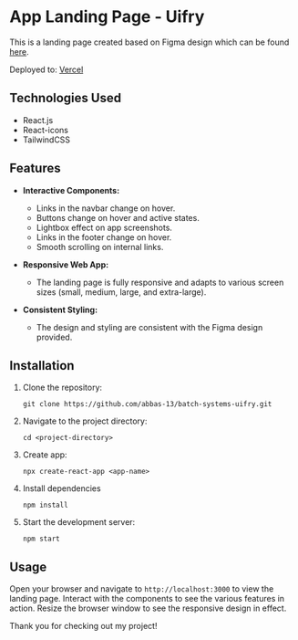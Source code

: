 # App Landing Page - Uifry

This is a landing page created based on Figma design which can be found [here](https://www.figma.com/design/9DMhi8ykIzXvwr6Mu0S3ai/App-Landing-Page-Finance-Bank-Money-(Community)?node-id=0-1&t=hODtJJEhRpqwprIH-0).

Deployed to: [Vercel](https://uifry-landing-page-ikqtihcxf-abbas-projects-ce7343d1.vercel.app/)

## Technologies Used

- React.js
- React-icons
- TailwindCSS

## Features

- **Interactive Components:**
  - Links in the navbar change on hover.
  - Buttons change on hover and active states.
  - Lightbox effect on app screenshots.
  - Links in the footer change on hover.
  - Smooth scrolling on internal links.
  
- **Responsive Web App:**
  - The landing page is fully responsive and adapts to various screen sizes (small, medium, large, and extra-large).

- **Consistent Styling:**
  - The design and styling are consistent with the Figma design provided.

## Installation

1. Clone the repository:
   ```
   git clone https://github.com/abbas-13/batch-systems-uifry.git

2. Navigate to the project directory:
   ```
   cd <project-directory>
3. Create app:
   ```
   npx create-react-app <app-name>
4. Install dependencies
   ```
   npm install
5. Start the development server:
   ```
   npm start

## Usage

Open your browser and navigate to `http://localhost:3000` to view the landing page.
Interact with the components to see the various features in action.
Resize the browser window to see the responsive design in effect.



Thank you for checking out my project!
